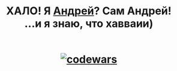 <h1 align="center">ХАЛО! Я <a href="https://vk.com/id204234487" target="_blank">Андрей</a>? Сам Андрей!<br>
  ...и я знаю, что хавваии)
<br>
<br>

 [![codewars](https://github.r2v.ch/codewars?user=aloxagavaii&hide_clan=true&theme=gradient&top_languages=true)](https://www.codewars.com/users/aloxagavaii)

</h1>
